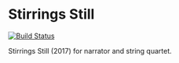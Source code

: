 Stirrings Still
===============

[![Build Status](https://travis-ci.org/trevorbaca/stirrings.svg?branch=master)](https://travis-ci.org/trevorbaca/stirrings)

Stirrings Still (2017) for narrator and string quartet.
